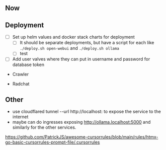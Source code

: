 ## Now

## Deployment

- [ ] Set up helm values and docker stack charts for deployment
  - [ ] It should be separate deployments, but have a script for each like `./deploy.sh open-webui` and `./deploy.sh ollama`
  - [ ] test
- [ ] Add user valves where they can put in username and password for database token

- Crawler

- Radchat

## Other

- use cloudflared tunnel --url http://localhost:<desired-port> to expose the service to the internet
- maybe can do ingresses exposing http://ollama.localhost:5000 and similarly for the other services.

https://github.com/PatrickJS/awesome-cursorrules/blob/main/rules/htmx-go-basic-cursorrules-prompt-file/.cursorrules
